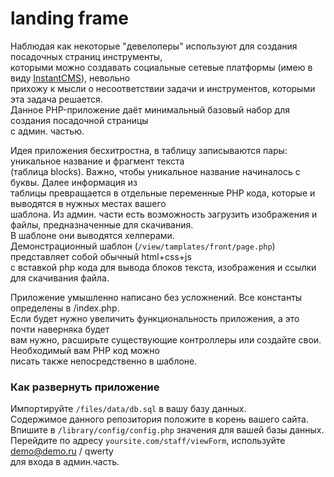 # landing frame

Наблюдая как некоторые "девелоперы" используют для создания посадочных страниц инструменты,<br>
которыми можно создавать социальные сетевые платформы (имею в виду [InstantCMS](https://github.com/instantsoft/icms2)), невольно<br> 
прихожу к мысли о несоответствии задачи и инструментов, которыми эта задача решается.<br>
Данное PHP-приложение даёт минимальный базовый набор для создания посадочной страницы<br>
с админ. частью.<br>

Идея приложения бесхитростна, в таблицу записываются пары: уникальное название и фрагмент текста<br>
(таблица blocks). Важно, чтобы уникальное название начиналось с буквы. Далее информация из<br>
таблицы превращается в отдельные переменные PHP кода, которые и выводятся в нужных местах вашего<br>
шаблона. Из админ. части есть возможность загрузить изображения и файлы, предназначенные для скачивания.<br>
В шаблоне они выводятся хелперами.<br> 
Демонстрационный шаблон (`/view/tamplates/front/page.php`) представляет собой обычный html+css+js<br>
с вставкой php кода для вывода блоков текста, изображения и ссылки для скачивания файла.<br>

Приложение умышленно написано без усложнений. Все константы определены в /index.php.<br>
Если будет нужно увеличить функциональность приложения, а это почти наверняка будет<br>
вам нужно, расширьте существующие контроллеры или создайте свои. Необходимый вам PHP код можно<br>
писать также непосредственно в шаблоне.<br>

### Как развернуть приложение

Импортируйте `/files/data/db.sql` в вашу базу данных.<br>
Содержимое данного репозитория положите в корень вашего сайта.<br> 
Впишите в `/library/config/config.php` значения для вашей базы данных.<br>
Перейдите по адресу `yoursite.com/staff/viewForm`, используйте demo@demo.ru / qwerty<br>
для входа в админ.часть.
